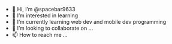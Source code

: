 - 👋 Hi, I’m @spacebar9633
- 👀 I’m interested in learning
- 🌱 I’m currently learning web dev and mobile dev programming
- 💞️ I’m looking to collaborate on ...
- 📫 How to reach me ...

<!---
spacebar9633/spacebar9633 is a ✨ special ✨ repository because its `README.md` (this file) appears on your GitHub profile.
You can click the Preview link to take a look at your changes.
--->
